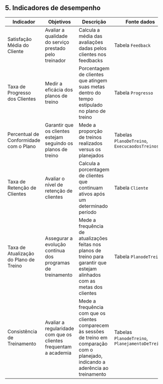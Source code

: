 ## 5. Indicadores de desempenho


| **Indicador**                       | **Objetivos**                                                  | **Descrição**                                                                                                                    | **Fonte dados**                        | **Perspectiva**         |
|-------------------------------------|----------------------------------------------------------------|----------------------------------------------------------------------------------------------------------------------------------|----------------------------------------|-------------------------|
| Satisfação Média do Cliente         | Avaliar a qualidade do serviço prestado pelo treinador         | Calcula a média das avaliações dadas pelos clientes nos feedbacks                                                                 | Tabela `Feedback`                      | Cliente                 |
| Taxa de Progresso dos Clientes      | Medir a eficácia dos planos de treino                          | Porcentagem de clientes que atingem suas metas dentro do tempo estipulado no plano de treino                                      | Tabela `Progresso`   | Processos internos      |
| Percentual de Conformidade com o Plano | Garantir que os clientes estejam seguindo os planos de treino  | Mede a proporção de treinos realizados versus os planejados                                                                       | Tabelas `PlanoDeTreino`, `ExecucaodosTreinos` | Processos internos      |
| Taxa de Retenção de Clientes        | Avaliar o nível de retenção de clientes                        | Calcula a porcentagem de clientes que continuam ativos após um determinado período                                                | Tabela `Cliente`                       | Processos internos                 |
| Taxa de Atualização do Plano de Treino | Assegurar a evolução contínua dos programas de treinamento    | Mede a frequência de atualizações feitas nos planos de treino para garantir que estejam alinhados com as metas dos clientes      | Tabela `PlanodeTreino`                 | Processos internos      |
| Consistência de Treinamento         | Avaliar a regularidade com que os clientes frequentam a academia | Mede a frequência com que os clientes comparecem às sessões de treino em comparação com o planejado, indicando a aderência ao treinamento | Tabelas `PlanodeTreino`, `PlanejamentoDeTreinos` | Cliente                 |
